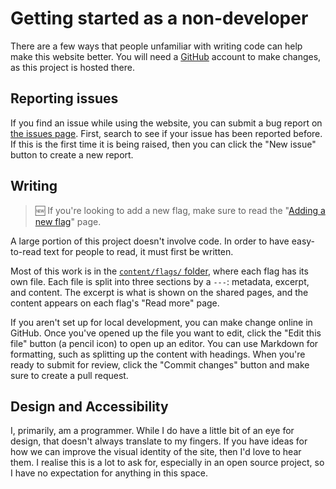 # Getting started as a non-developer

There are a few ways that people unfamiliar with writing code can help make this website better. You will need a [GitHub](https://github.com/) account to make changes, as this project is hosted there.

## Reporting issues

If you find an issue while using the website, you can submit a bug report on [the issues page](https://github.com/s-thom/ourflags.lgbt/issues). First, search to see if your issue has been reported before. If this is the first time it is being raised, then you can click the "New issue" button to create a new report.

## Writing

> 🆕 If you're looking to add a new flag, make sure to read the "[Adding a new flag](./Adding-A-New-Flag.md)" page.

A large portion of this project doesn't involve code. In order to have easy-to-read text for people to read, it must first be written.

Most of this work is in the [`content/flags/` folder](https://github.com/s-thom/ourflags.lgbt/tree/main/content/flags), where each flag has its own file. Each file is split into three sections by a `---`: metadata, excerpt, and content. The excerpt is what is shown on the shared pages, and the content appears on each flag's "Read more" page.

If you aren't set up for local development, you can make change online in GitHub. Once you've opened up the file you want to edit, click the "Edit this file" button (a pencil icon) to open up an editor. You can use Markdown for formatting, such as splitting up the content with headings. When you're ready to submit for review, click the "Commit changes" button and make sure to create a pull request.

## Design and Accessibility

I, primarily, am a programmer. While I do have a little bit of an eye for design, that doesn't always translate to my fingers. If you have ideas for how we can improve the visual identity of the site, then I'd love to hear them. I realise this is a lot to ask for, especially in an open source project, so I have no expectation for anything in this space.

